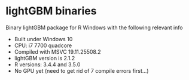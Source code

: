 # lightGBM binaries
Binary lightGBM package for R Windows with the following relevant info

- Built under Windows 10
- CPU: i7 7700 quadcore 
- Compiled with MSVC 19.11.25508.2
- lightGBM version is 2.1.2
- R versions: 3.4.4 and 3.5.0
- No GPU yet (need to get rid of 7 compile errors first...)
